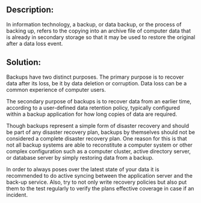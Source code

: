 ## Description:
In information technology, a backup, or data backup, or the process of backing up, 
refers to the copying into an archive file of computer data that is already in 
secondary storage so that it may be used to restore the original after a data loss event. 

## Solution:
Backups have two distinct purposes. The primary purpose is to recover data after its loss, 
be it by data deletion or corruption. Data loss can be a common experience of computer users. 

The secondary purpose of backups is to recover data from an earlier time, according to a 
user-defined data retention policy, typically configured within a backup application for how 
long copies of data are required. 

Though backups represent a simple form of disaster recovery 
and should be part of any disaster recovery plan, backups by themselves should not be considered
a complete disaster recovery plan. One reason for this is that not all backup systems are able to
reconstitute a computer system or other complex configuration such as a computer cluster, 
active directory server, or database server by simply restoring data from a backup.

In order to always poses over the latest state of your data it is recommended to do active syncing
between the application server and the back-up service. Also, try to not only write recovery policies 
but also put them to the test regularly to verify the plans effective coverage in case if an incident.
